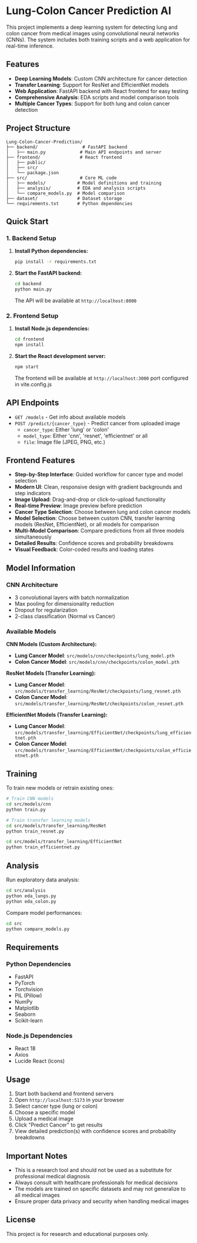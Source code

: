 # Lung-Colon Cancer Prediction AI

This project implements a deep learning system for detecting lung and colon cancer from medical images using convolutional neural networks (CNNs). The system includes both training scripts and a web application for real-time inference.

## Features

- **Deep Learning Models**: Custom CNN architecture for cancer detection
- **Transfer Learning**: Support for ResNet and EfficientNet models
- **Web Application**: FastAPI backend with React frontend for easy testing
- **Comprehensive Analysis**: EDA scripts and model comparison tools
- **Multiple Cancer Types**: Support for both lung and colon cancer detection

## Project Structure

```
Lung-Colon-Cancer-Prediction/
├── backend/                 # FastAPI backend
│   ├── main.py             # Main API endpoints and server
├── frontend/               # React frontend
│   ├── public/
│   ├── src/
│   └── package.json
├── src/                    # Core ML code
│   ├── models/            # Model definitions and training
│   ├── analysis/          # EDA and analysis scripts
│   └── compare_models.py  # Model comparison
├── dataset/               # Dataset storage
└── requirements.txt       # Python dependencies
```

## Quick Start

### 1. Backend Setup

1. **Install Python dependencies:**

   ```bash
   pip install -r requirements.txt
   ```

2. **Start the FastAPI backend:**

   ```bash
   cd backend
   python main.py
   ```

   The API will be available at `http://localhost:8000`

### 2. Frontend Setup

1. **Install Node.js dependencies:**

   ```bash
   cd frontend
   npm install
   ```

2. **Start the React development server:**

   ```bash
   npm start
   ```

   The frontend will be available at `http://localhost:3000` port configured in vite.config.js

## API Endpoints

- `GET /models` - Get info about available models
- `POST /predict/{cancer_type}` - Predict cancer from uploaded image
  - `cancer_type`: Either 'lung' or 'colon'
  - `model_type`: Either 'cnn', 'resnet', 'efficientnet' or all
  - `file`: Image file (JPEG, PNG, etc.)

## Frontend Features

- **Step-by-Step Interface**: Guided workflow for cancer type and model selection
- **Modern UI**: Clean, responsive design with gradient backgrounds and step indicators
- **Image Upload**: Drag-and-drop or click-to-upload functionality
- **Real-time Preview**: Image preview before prediction
- **Cancer Type Selection**: Choose between lung and colon cancer models
- **Model Selection**: Choose between custom CNN, transfer learning models (ResNet, EfficientNet), or all models for comparison
- **Multi-Model Comparison**: Compare predictions from all three models simultaneously
- **Detailed Results**: Confidence scores and probability breakdowns
- **Visual Feedback**: Color-coded results and loading states

## Model Information

### CNN Architecture

- 3 convolutional layers with batch normalization
- Max pooling for dimensionality reduction
- Dropout for regularization
- 2-class classification (Normal vs Cancer)

### Available Models

**CNN Models (Custom Architecture):**

- **Lung Cancer Model**: `src/models/cnn/checkpoints/lung_model.pth`
- **Colon Cancer Model**: `src/models/cnn/checkpoints/colon_model.pth`

**ResNet Models (Transfer Learning):**

- **Lung Cancer Model**: `src/models/transfer_learning/ResNet/checkpoints/lung_resnet.pth`
- **Colon Cancer Model**: `src/models/transfer_learning/ResNet/checkpoints/colon_resnet.pth`

**EfficientNet Models (Transfer Learning):**

- **Lung Cancer Model**: `src/models/transfer_learning/EfficientNet/checkpoints/lung_efficientnet.pth`
- **Colon Cancer Model**: `src/models/transfer_learning/EfficientNet/checkpoints/colon_efficientnet.pth`

## Training

To train new models or retrain existing ones:

```bash
# Train CNN models
cd src/models/cnn
python train.py

# Train transfer learning models
cd src/models/transfer_learning/ResNet
python train_resnet.py

cd src/models/transfer_learning/EfficientNet
python train_efficientnet.py
```

## Analysis

Run exploratory data analysis:

```bash
cd src/analysis
python eda_lungs.py
python eda_colon.py
```

Compare model performances:

```bash
cd src
python compare_models.py
```

## Requirements

### Python Dependencies

- FastAPI
- PyTorch
- Torchvision
- PIL (Pillow)
- NumPy
- Matplotlib
- Seaborn
- Scikit-learn

### Node.js Dependencies

- React 18
- Axios
- Lucide React (icons)

## Usage

1. Start both backend and frontend servers
2. Open `http://localhost:5173` in your browser
3. Select cancer type (lung or colon)
4. Choose a specific model
5. Upload a medical image
6. Click "Predict Cancer" to get results
7. View detailed prediction(s) with confidence scores and probability breakdowns

## Important Notes

- This is a research tool and should not be used as a substitute for professional medical diagnosis
- Always consult with healthcare professionals for medical decisions
- The models are trained on specific datasets and may not generalize to all medical images
- Ensure proper data privacy and security when handling medical images

## License

This project is for research and educational purposes only.
